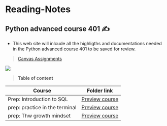 # Reading-Notes
## Python advanced course 401 ✍️
- This web site will inlcude all the highligths and documentations needed in the Python advanced course 401 to be saved for review. 

> [Canvas Assignments](https://canvas.instructure.com/courses/4333667/assignments)

![](https://media.giphy.com/media/uB86ZyWQsnFSGYe2sA/giphy.gif)

> **Table of content**


| Course | Folder link |
| ----------- | ----------- |
| Prep: Introduction to SQL  | [Preview course](https://github.com/dialaabulkhail/Reading-Notes/blob/main/intro_to_sql.md) |
| prep: practice in the terminal | [Preview course](https://github.com/dialaabulkhail/Reading-Notes/blob/main/practice_in_terminal.md) |
| prep: Thw growth mindset | [Preview course](https://github.com/dialaabulkhail/Reading-Notes/blob/main/the_growth_midset.md) |
